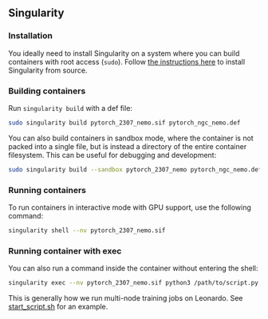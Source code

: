 ## Singularity

### Installation

You ideally need to install Singularity on a system where you can build containers with root access (`sudo`). Follow [the instructions here](https://docs.sylabs.io/guides/3.0/user-guide/installation.html#install-on-linux) to install Singularity from source.

### Building containers

Run `singularity build` with a def file:

```bash
sudo singularity build pytorch_2307_nemo.sif pytorch_ngc_nemo.def
```

You can also build containers in sandbox mode, where the container is not packed into a single file, but is instead a directory of the entire container filesystem. This can be useful for debugging and development:

```bash
sudo singularity build --sandbox pytorch_2307_nemo pytorch_ngc_nemo.def
```

### Running containers

To run containers in interactive mode with GPU support, use the following command:

```bash
singularity shell --nv pytorch_2307_nemo.sif
```

### Running container with exec

You can also run a command inside the container without entering the shell:

```bash
singularity exec --nv pytorch_2307_nemo.sif python3 /path/to/script.py
```

This is generally how we run multi-node training jobs on Leonardo. See [start_script.sh](https://github.com/kb-labb/scandinavian-lm-leonardo/blob/8161062cdcc6772c447d194594943839f4930129/scripts/start_script.sh#L60-L61) for an example.